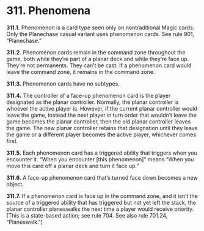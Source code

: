 # **311.** Phenomena

**311.1.** Phenomenon is a card type seen only on nontraditional Magic cards. Only the Planechase casual variant uses phenomenon cards. See rule 901, “Planechase.”

**311.2.** Phenomenon cards remain in the command zone throughout the game, both while they’re part of a planar deck and while they’re face up. They’re not permanents. They can’t be cast. If a phenomenon card would leave the command zone, it remains in the command zone.

**311.3.** Phenomenon cards have no subtypes.

**311.4.** The controller of a face-up phenomenon card is the player designated as the planar controller. Normally, the planar controller is whoever the active player is. However, if the current planar controller would leave the game, instead the next player in turn order that wouldn’t leave the game becomes the planar controller, then the old planar controller leaves the game. The new planar controller retains that designation until they leave the game or a different player becomes the active player, whichever comes first.

**311.5.** Each phenomenon card has a triggered ability that triggers when you encounter it. “When you encounter [this phenomenon]” means “When you move this card off a planar deck and turn it face up.”

**311.6.** A face-up phenomenon card that’s turned face down becomes a new object.

**311.7.** If a phenomenon card is face up in the command zone, and it isn’t the source of a triggered ability that has triggered but not yet left the stack, the planar controller planeswalks the next time a player would receive priority. (This is a state-based action; see rule 704. See also rule 701.24, “Planeswalk.”)
